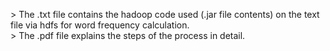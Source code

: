 \> The .txt file contains the hadoop code used (.jar file contents) on the text file via hdfs for word frequency calculation. <br />
\> The .pdf file explains the steps of the process in detail.
